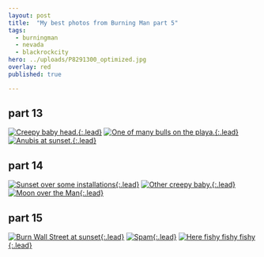 ```yaml
---
layout: post
title:  "My best photos from Burning Man part 5"
tags:
  - burningman
  - nevada
  - blackrockcity
hero: ../uploads/P8291300_optimized.jpg
overlay: red
published: true

---
```


## part 13
[![Creepy baby head.](../uploads/P8291300_optimized.jpg){:.lead}](../uploads/P8291300.jpg)
[![One of many bulls on the playa.](../uploads/P8291249_optimized.jpg){:.lead}](../uploads/P8291249.jpg)
[![Anubis at sunset.](../uploads/P8291316_optimized.jpg){:.lead}](../uploads/P8291316.jpg)
## part 14
[![Sunset over some installations](../uploads/P8291277_optimized.jpg){:.lead}](../uploads/P8291277.jpg)
[![Other creepy baby.](../uploads/P8291272_optimized.jpg){:.lead}](../uploads/P8291272.jpg)
[![Moon over the Man](../uploads/P8291318_optimized.jpg){:.lead}](../uploads/P8291318.jpg)
## part 15
[![Burn Wall Street at sunset](../uploads/P8291326_optimized.jpg){:.lead}](../uploads/P8291326.jpg)
[![Spam](../uploads/P8291345_optimized.jpg){:.lead}](../uploads/P8291345.jpg)
[![Here fishy fishy fishy](../uploads/P8291285_optimized.jpg){:.lead}](../uploads/P8291285.jpg)